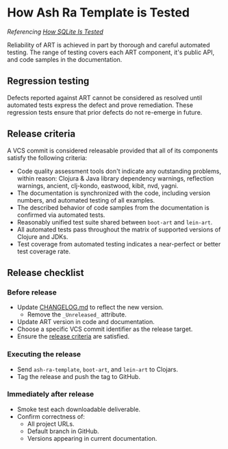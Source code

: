 # How Ash Ra Template is Tested

_Referencing [How SQLite Is Tested](https://www.sqlite.org/testing.html)_

Reliability of ART is achieved in part by thorough and careful automated testing.
The range of testing covers each ART component, it's public API, and code samples in the documentation.

## Regression testing

Defects reported against ART cannot be considered as resolved until automated tests express the defect and prove remediation.
These regression tests ensure that prior defects do not re-emerge in future.



## Release criteria

A VCS commit is considered releasable provided that all of its components satisfy the following criteria:

- Code quality assessment tools don't indicate any outstanding problems, within reason: Clojura & Java library dependency warnings, reflection warnings, ancient, clj-kondo, eastwood, kibit, nvd, yagni.
- The documentation is synchronized with the code, including version numbers, and automated testing of all examples.
- The described behavior of code samples from the documentation is confirmed via automated tests.
- Reasonably unified test suite shared between `boot-art` and `lein-art`.
- All automated tests pass throughout the matrix of supported versions of Clojure and JDKs.
- Test coverage from automated testing indicates a near-perfect or better test coverage rate.



## Release checklist

### Before release
- Update [CHANGELOG.md](CHANGELOG.md) to reflect the new version.
  - Remove the ``_Unreleased_`` attribute.
- Update ART version in code and documentation.
- Choose a specific VCS commit identifier as the release target.
- Ensure the [release criteria](QUALITY.md) are satisfied.

### Executing the release
- Send ``ash-ra-template``, ``boot-art``, and ``lein-art`` to Clojars.
- Tag the release and push the tag to GitHub.

### Immediately after release
- Smoke test each downloadable deliverable.
- Confirm correctness of:
  - All project URLs.
  - Default branch in GitHub.
  - Versions appearing in current documentation.
